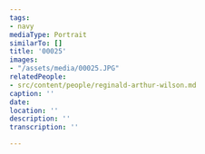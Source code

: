 ```yaml
---
tags:
- navy
mediaType: Portrait
similarTo: []
title: '00025'
images:
- "/assets/media/00025.JPG"
relatedPeople:
- src/content/people/reginald-arthur-wilson.md
caption: ''
date: 
location: ''
description: ''
transcription: ''

---
```

